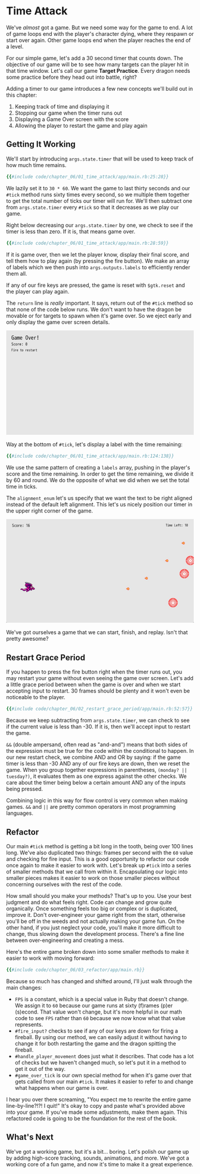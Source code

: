 # Time Attack

We've _almost_ got a game. But we need some way for the game to end. A lot of game loops end with the player's character dying, where they respawn or start over again. Other game loops end when the player reaches the end of a level.

For our simple game, let's add a 30 second timer that counts down. The objective of our game will be to see how many targets can the player hit in that time window. Let's call our game **Target Practice**. Every dragon needs some practice before they head out into battle, right?

Adding a timer to our game introduces a few new concepts we'll build out in this chapter:

1. Keeping track of time and displaying it
2. Stopping our game when the timer runs out
3. Displaying a Game Over screen with the score
4. Allowing the player to restart the game and play again

## Getting It Working

We'll start by introducing `args.state.timer` that will be used to keep track of how much time remains.

``` ruby
{{#include code/chapter_06/01_time_attack/app/main.rb:25:28}}
```

We lazily set it to `30 * 60`. We want the game to last thirty seconds and our `#tick` method runs sixty times every second, so we multiple them together to get the total number of ticks our timer will run for. We'll then subtract one from `args.state.timer` every `#tick` so that it decreases as we play our game.

Right below decreasing our `args.state.timer` by one, we check to see if the timer is less than zero. If it is, that means game over.

``` ruby
{{#include code/chapter_06/01_time_attack/app/main.rb:28:59}}
```
If it is game over, then we let the player know, display their final score, and tell them how to play again (by pressing the fire button). We make an array of labels which we then push into `args.outputs.labels` to efficiently render them all.

If any of our fire keys are pressed, the game is reset with `$gtk.reset` and the player can play again.

The `return` line is _really_ important. It says, return out of the `#tick` method so that none of the code below runs. We don't want to have the dragon be movable or for targets to spawn when it's game over. So we eject early and only display the game over screen details.

![game over screen showing a score of 11 with text saying 'Fire to restart'](./img/c06-game-over.jpg)

Way at the bottom of `#tick`, let's display a label with the time remaining:

``` ruby
{{#include code/chapter_06/01_time_attack/app/main.rb:124:138}}
```

We use the same pattern of creating a `labels` array, pushing in the player's score and the time remaining. In order to get the time remaining, we divide it by 60 and round. We do the opposite of what we did when we set the total time in ticks.

The `alignment_enum` let's us specify that we want the text to be right aligned instead of the default left alignment. This let's us nicely position our timer in the upper right corner of the game.

![gameplay with Time Left reading 10 seconds](./img/c06-timer.jpg)

We've got ourselves a game that we can start, finish, and replay. Isn't that pretty awesome?

## Restart Grace Period

If you happen to press the fire button right when the timer runs out, you may restart your game without even seeing the game over screen. Let's add a little grace period between when the game is over and when we start accepting input to restart. 30 frames should be plenty and it won't even be noticeable to the player.

``` ruby
{{#include code/chapter_06/02_restart_grace_period/app/main.rb:52:57}}
```

Because we keep subtracting from `args.state.timer`, we can check to see if the current value is less than -30. If it is, then we'll accept input to restart the game.

`&&` (double ampersand, often read as "and-and") means that both sides of the expression must be true for the code within the conditional to happen. In our new restart check, we combine AND and OR by saying: if the game timer is less than -30 AND any of our fire keys are down, then we reset the game. When you group together expressions in parentheses, `(monday? || tuesday?)`, it evaluates them as one express against the other checks. We care about the timer being below a certain amount AND any of the inputs being pressed.

Combining logic in this way for flow control is very common when making games. `&&` and `||` are pretty common operators in most programming languages.

## Refactor

Our main `#tick` method is getting a bit long in the tooth, being over 100 lines long. We've also duplicated two things: frames per second with the `60` value and checking for fire input. This is a good opportunity to refactor our code once again to make it easier to work with. Let's break up `#tick` into a series of smaller methods that we call from within it. Encapsulating our logic into smaller pieces makes it easier to work on those smaller pieces without concerning ourselves with the rest of the code.

How small should you make your methods? That's up to you. Use your best judgment and do what feels right. Code can change and grow quite organically. Once something feels too big or complex or is duplicated, improve it. Don't over-engineer your game right from the start, otherwise you'll be off in the weeds and not actually making your game fun. On the other hand, if you just neglect your code, you'll make it more difficult to change, thus slowing down the development process. There's a fine line between over-engineering and creating a mess.

Here's the entire game broken down into some smaller methods to make it easier to work with moving forward:

``` ruby
{{#include code/chapter_06/03_refactor/app/main.rb}}
```

Because so much has changed and shifted around, I'll just walk through the main changes:

- `FPS` is a constant, which is a special value in Ruby that doesn't change. We assign it to `60` because our game runs at sixty (f)rames (p)er (s)econd. That value won't change, but it's more helpful in our math code to see `FPS` rather than `60` because we now know what that value represents.
- `#fire_input?` checks to see if any of our keys are down for firing a fireball. By using our method, we can easily adjust it without having to change it for both restarting the game and the dragon spitting the fireball.
- `#handle_player_movement` does just what it describes. That code has a lot of checks but we haven't changed much, so let's put it in a method to get it out of the way.
- `#game_over_tick` is our own special method for when it's game over that gets called from our main `#tick`. It makes it easier to refer to and change what happens when our game is over.


I hear you over there screaming, "You expect me to rewrite the entire game line-by-line?!?! I quit!" It's okay to copy and paste what's provided above into your game. If you've made some adjustments, make them again. This refactored code is going to be the foundation for the rest of the book.

## What's Next

We've got a working game, but it's a bit... boring. Let's polish our game up by adding high-score tracking, sounds, animations, and more. We've got a working core of a fun game, and now it's time to make it a great experience.
